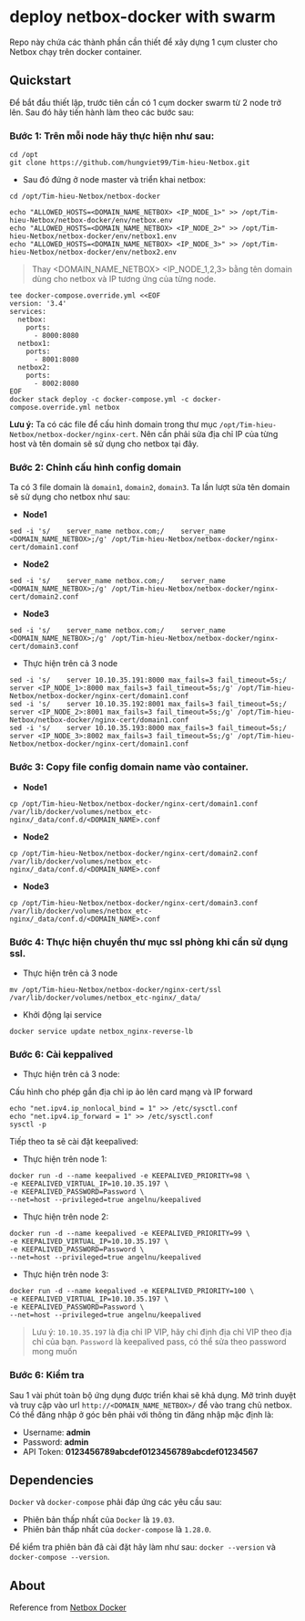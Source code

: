 # deploy netbox-docker with swarm

Repo này chứa các thành phần cần thiết để xây dựng 1 cụm cluster cho Netbox chạy trên docker container. 

## Quickstart

Để bắt đầu thiết lập, trước tiên cần có 1 cụm docker swarm từ 2 node trở lên. Sau đó hãy tiến hành làm theo các bước sau: 

### Bước 1: Trên mỗi node hãy thực hiện như sau: 

```
cd /opt
git clone https://github.com/hungviet99/Tim-hieu-Netbox.git
```

- Sau đó đứng ở node master và triển khai netbox: 

```
cd /opt/Tim-hieu-Netbox/netbox-docker
```
```
echo "ALLOWED_HOSTS=<DOMAIN_NAME_NETBOX> <IP_NODE_1>" >> /opt/Tim-hieu-Netbox/netbox-docker/env/netbox.env
echo "ALLOWED_HOSTS=<DOMAIN_NAME_NETBOX> <IP_NODE_2>" >> /opt/Tim-hieu-Netbox/netbox-docker/env/netbox1.env
echo "ALLOWED_HOSTS=<DOMAIN_NAME_NETBOX> <IP_NODE_3>" >> /opt/Tim-hieu-Netbox/netbox-docker/env/netbox2.env
```

> Thay <DOMAIN_NAME_NETBOX> <IP_NODE_1,2,3> bằng tên domain dùng cho netbox và IP tương ứng của từng node. 

```
tee docker-compose.override.yml <<EOF
version: '3.4'
services:
  netbox:
    ports:
      - 8000:8080
  netbox1:
    ports:
      - 8001:8080
  netbox2:
    ports:
      - 8002:8080
EOF
docker stack deploy -c docker-compose.yml -c docker-compose.override.yml netbox
```

**Lưu ý:** Ta có các file để cấu hình domain trong thư mục `/opt/Tim-hieu-Netbox/netbox-docker/nginx-cert`. Nên cần phải sửa địa chỉ IP của từng host và tên domain sẽ sử dụng cho netbox tại đây. 

### Bước 2: Chỉnh cấu hình config domain 

Ta có 3 file domain là `domain1`, `domain2`, `domain3`. Ta lần lượt sửa tên domain sẽ sử dụng cho netbox như sau: 

- **Node1**

```
sed -i 's/    server_name netbox.com;/    server_name <DOMAIN_NAME_NETBOX>;/g' /opt/Tim-hieu-Netbox/netbox-docker/nginx-cert/domain1.conf
```

- **Node2**

```
sed -i 's/    server_name netbox.com;/    server_name <DOMAIN_NAME_NETBOX>;/g' /opt/Tim-hieu-Netbox/netbox-docker/nginx-cert/domain2.conf
```

- **Node3**

```
sed -i 's/    server_name netbox.com;/    server_name <DOMAIN_NAME_NETBOX>;/g' /opt/Tim-hieu-Netbox/netbox-docker/nginx-cert/domain3.conf
```

- Thực hiện trên cả 3 node 

```
sed -i 's/    server 10.10.35.191:8000 max_fails=3 fail_timeout=5s;/    server <IP_NODE_1>:8000 max_fails=3 fail_timeout=5s;/g' /opt/Tim-hieu-Netbox/netbox-docker/nginx-cert/domain1.conf
sed -i 's/    server 10.10.35.192:8001 max_fails=3 fail_timeout=5s;/    server <IP_NODE_2>:8001 max_fails=3 fail_timeout=5s;/g' /opt/Tim-hieu-Netbox/netbox-docker/nginx-cert/domain1.conf
sed -i 's/    server 10.10.35.193:8000 max_fails=3 fail_timeout=5s;/    server <IP_NODE_3>:8002 max_fails=3 fail_timeout=5s;/g' /opt/Tim-hieu-Netbox/netbox-docker/nginx-cert/domain1.conf
```

### Bước 3: Copy file config domain name vào container.  

- **Node1**

```
cp /opt/Tim-hieu-Netbox/netbox-docker/nginx-cert/domain1.conf /var/lib/docker/volumes/netbox_etc-nginx/_data/conf.d/<DOMAIN_NAME>.conf
```

- **Node2**

```
cp /opt/Tim-hieu-Netbox/netbox-docker/nginx-cert/domain2.conf /var/lib/docker/volumes/netbox_etc-nginx/_data/conf.d/<DOMAIN_NAME>.conf
```

- **Node3**

```
cp /opt/Tim-hieu-Netbox/netbox-docker/nginx-cert/domain3.conf /var/lib/docker/volumes/netbox_etc-nginx/_data/conf.d/<DOMAIN_NAME>.conf
```

### Bước 4: Thực hiện chuyển thư mục ssl phòng khi cần sử dụng ssl. 

- Thực hiện trên cả 3 node

```
mv /opt/Tim-hieu-Netbox/netbox-docker/nginx-cert/ssl /var/lib/docker/volumes/netbox_etc-nginx/_data/
```

- Khởi động lại service

```
docker service update netbox_nginx-reverse-lb
```

### Bước 6: Cài keppalived 

- Thực hiện trên cả 3 node:

Cấu hình cho phép gắn địa chỉ ip ảo lên card mạng và IP forward

```
echo "net.ipv4.ip_nonlocal_bind = 1" >> /etc/sysctl.conf
echo "net.ipv4.ip_forward = 1" >> /etc/sysctl.conf
sysctl -p
```

Tiếp theo ta sẽ cài đặt keepalived: 

- Thực hiện trên node 1: 

```
docker run -d --name keepalived -e KEEPALIVED_PRIORITY=98 \
-e KEEPALIVED_VIRTUAL_IP=10.10.35.197 \
-e KEEPALIVED_PASSWORD=Password \
--net=host --privileged=true angelnu/keepalived
```

- Thực hiện trên node 2:

```
docker run -d --name keepalived -e KEEPALIVED_PRIORITY=99 \
-e KEEPALIVED_VIRTUAL_IP=10.10.35.197 \
-e KEEPALIVED_PASSWORD=Password \
--net=host --privileged=true angelnu/keepalived
```

- Thực hiện trên node 3:

```
docker run -d --name keepalived -e KEEPALIVED_PRIORITY=100 \
-e KEEPALIVED_VIRTUAL_IP=10.10.35.197 \
-e KEEPALIVED_PASSWORD=Password \
--net=host --privileged=true angelnu/keepalived
```

> Lưu ý: `10.10.35.197` là địa chỉ IP VIP, hãy chỉ định địa chỉ VIP theo địa chỉ của bạn. `Password` là keepalived pass, có thể sửa theo password mong muốn

### Bước 6: Kiểm tra 

Sau 1 vài phút toàn bộ ứng dụng được triển khai sẽ khả dụng. Mở trình duyệt và truy cập vào url `http://<DOMAIN_NAME_NETBOX>/` để vào trang chủ netbox. Có thể đăng nhập ở góc bên phải với thông tin đăng nhập mặc định là:

* Username: **admin**
* Password: **admin**
* API Token: **0123456789abcdef0123456789abcdef01234567**

## Dependencies

`Docker` và `docker-compose` phải đáp ứng các yêu cầu sau:

* Phiên bản thấp nhất của `Docker` là `19.03`.
* Phiên bản thấp nhất của `docker-compose` là `1.28.0`.

Để kiểm tra phiên bản đã cài đặt hãy làm như sau: `docker --version` và `docker-compose --version`.

## About

Reference from [Netbox Docker](https://github.com/netbox-community/netbox-docker)